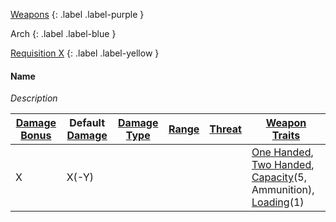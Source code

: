 
[Weapons](Game/Core/Weapons)
{: .label .label-purple }

Arch
{: .label .label-blue }

[Requisition X](Game/Deployment#Requisition)
{: .label .label-yellow }
#### Name
*Description*

| [Damage Bonus](Game/Core/Weapons#Damage%20Bonus) | Default [Damage](Game/Core/Weapons#Calculating%20Damage) | [Damage Type](Game/Core/Weapons#Damage%20Type) | [Range](Game/Core/Weapons#Range) | [Threat](Game/Core/Weapons#Threat) | [Weapon Traits](Game/Core/Weapon-Traits) |
| ---- | ---- | ---- | ---- | ---- | ---- |
| X | X(-Y) |  |  |  | [One Handed](Game/Core/Weapon-Traits#One%20Handed), [Two Handed](Game/Core/Weapon-Traits#Two%20Handed), [Capacity](Game/Core/Weapon-Traits#Capacity(X,%20Type))(5, Ammunition), [Loading](Game/Core/Weapon-Traits#Loading(X))(1) |
